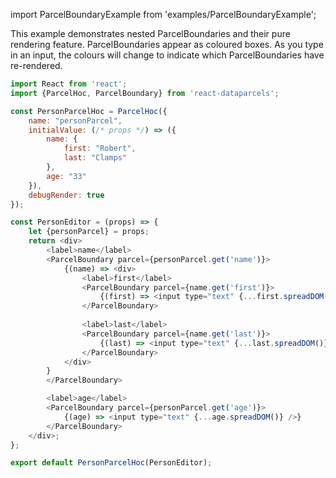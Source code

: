 import ParcelBoundaryExample from 'examples/ParcelBoundaryExample';

This example demonstrates nested ParcelBoundaries and their pure rendering feature. ParcelBoundaries appear as coloured boxes. As you type in an input, the colours will change to indicate which ParcelBoundaries have re-rendered. 

<ParcelBoundaryExample />

```js
import React from 'react';
import {ParcelHoc, ParcelBoundary} from 'react-dataparcels';

const PersonParcelHoc = ParcelHoc({
    name: "personParcel",
    initialValue: (/* props */) => ({
        name: {
            first: "Robert",
            last: "Clamps"
        },
        age: "33"
    }),
    debugRender: true
});

const PersonEditor = (props) => {
    let {personParcel} = props;
    return <div>
        <label>name</label>
        <ParcelBoundary parcel={personParcel.get('name')}>
            {(name) => <div>
                <label>first</label>
                <ParcelBoundary parcel={name.get('first')}>
                    {(first) => <input type="text" {...first.spreadDOM()} />}
                </ParcelBoundary>
                
                <label>last</label>
                <ParcelBoundary parcel={name.get('last')}>
                    {(last) => <input type="text" {...last.spreadDOM()} />}
                </ParcelBoundary>
            </div>
        }
        </ParcelBoundary>

        <label>age</label>
        <ParcelBoundary parcel={personParcel.get('age')}>
            {(age) => <input type="text" {...age.spreadDOM()} />}
        </ParcelBoundary>
    </div>;
};

export default PersonParcelHoc(PersonEditor);
```

